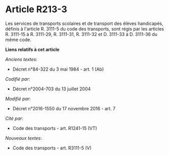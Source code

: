 # Article R213-3

Les services de transports scolaires et de transport des élèves handicapés, définis à l'article R. 3111-5 du code des
transports, sont régis par les articles R. 3111-15 à R. 3111-29, R. 3111-31, R. 3111-32 et D. 3111-33 à D. 3111-36 du même
code.

**Liens relatifs à cet article**

_Anciens textes_:

  - Décret n°84-322 du 3 mai 1984 - art. 1 (Ab)

_Codifié par_:

  - Décret n°2004-703 du 13 juillet 2004

_Modifié par_:

  - Décret n°2016-1550 du 17 novembre 2016 - art. 7

_Cité par_:

  - Code des transports - art. R1241-15 (VT)

_Nouveaux textes_:

  - Code des transports - art. R3111-5 (V)
